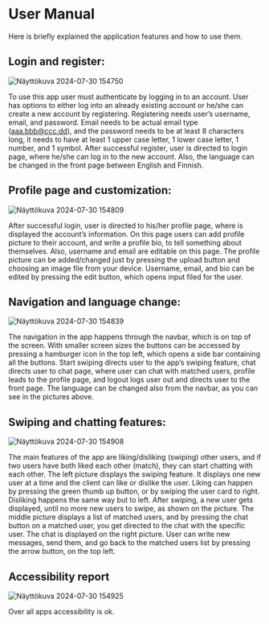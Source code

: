 # User Manual
Here is briefly explained the application features and how to use them. 

## Login and register:

![Näyttökuva 2024-07-30 154750](https://github.com/user-attachments/assets/75695597-a28d-4534-a3d1-53dd2fccb209)

To use this app user must authenticate by logging in to an account. User has options to either log into an already existing account or he/she can create a new account by registering. Registering needs user’s username, email, and password. Email needs to be actual email type (aaa.bbb@ccc.dd), and the password needs to be at least 8 characters long, it needs to have at least 1 upper case letter, 1 lower case letter, 1 number, and 1 symbol. After successful register, user is directed to login page, where he/she can log in to the new account. Also, the language can be changed in the front page between English and Finnish.

## Profile page and customization:

![Näyttökuva 2024-07-30 154809](https://github.com/user-attachments/assets/7dee6c91-ce68-4177-a304-77b4960c0db6)

After successful login, user is directed to his/her profile page, where is displayed the account’s information. On this page users can add profile picture to their account, and write a profile bio, to tell something about themselves. Also, username and email are editable on this page. The profile picture can be added/changed just by pressing the upload button and choosing an image file from your device. Username, email, and bio can be edited by pressing the edit button, which opens input filed for the user.

## Navigation and language change:

![Näyttökuva 2024-07-30 154839](https://github.com/user-attachments/assets/4a6570ab-e9f0-4794-923b-c2bc99c0e6f7)

The navigation in the app happens through the navbar, which is on top of the screen. With smaller screen sizes the buttons can be accessed by pressing a hamburger icon in the top left, which opens a side bar containing all the buttons. Start swiping directs user to the app’s swiping feature, chat directs user to chat page, where user can chat with matched users, profile leads to the profile page, and logout logs user out and directs user to the front page. The language can be changed also from the navbar, as you can see in the pictures above.

## Swiping and chatting features:

![Näyttökuva 2024-07-30 154908](https://github.com/user-attachments/assets/a0ba7898-142d-42a1-923e-f16f887aa661)


The main features of the app are liking/disliking (swiping) other users, and if two users have both liked each other (match), they can start chatting with each other. The left picture displays the swiping feature. It displays one new user at a time and the client can like or dislike the user. Liking can happen by pressing the green thumb up button, or by swiping the user card to right. Disliking happens the same way but to left. After swiping, a new user gets displayed, until no more new users to swipe, as shown on the picture. The middle picture displays a list of matched users, and by pressing the chat button on a matched user, you get directed to the chat with the specific user. The chat is displayed on the right picture. User can write new messages, send them, and go back to the matched users list by pressing the arrow button, on the top left.

## Accessibility report

![Näyttökuva 2024-07-30 154925](https://github.com/user-attachments/assets/cd413070-db69-4a13-a08b-0b6659df956b)




Over all apps accessibility is ok.
